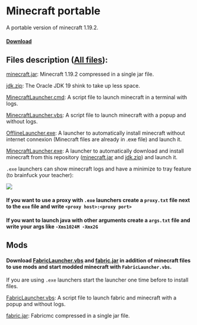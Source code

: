 # Minecraft portable

A portable version of minecraft 1.19.2.

#### [Download](https://github.com/chtibizoux/minecraft-portable/releases/download/v1.0.0/MinecraftLauncher.exe)

## Files description ([All files](https://github.com/chtibizoux/minecraft-portable/releases/tag/v1.0.0)):

[minecraft.jar](https://github.com/chtibizoux/minecraft-portable/releases/download/v1.0.0/minecraft.jar): Minecraft 1.19.2 compressed in a single jar file.

[jdk.zip](https://github.com/chtibizoux/minecraft-portable/releases/download/v1.0.0/jdk.zip): The Oracle JDK 19 shink to take up less space.

[MinecraftLauncher.cmd](https://github.com/chtibizoux/minecraft-portable/releases/download/v1.0.0/MinecraftLauncher.cmd): A script file to launch minecraft in a terminal with logs.

[MinecraftLauncher.vbs](https://github.com/chtibizoux/minecraft-portable/releases/download/v1.0.0/MinecraftLauncher.vbs): A script file to launch minecraft with a popup and without logs.

[OfflineLauncher.exe](https://github.com/chtibizoux/minecraft-portable/releases/download/v1.0.0/OfflineLauncher.exe): A launcher to automatically install minecraft without internet connexion (Minecraft files are already in .exe file) and launch it.

[MinecraftLauncher.exe](https://github.com/chtibizoux/minecraft-portable/releases/download/v1.0.0/MinecraftLauncher.exe): A launcher to automatically download and install minecraft from this repository ([minecraft.jar](https://github.com/chtibizoux/minecraft-portable/releases/download/v1.0.0/minecraft.jar) and [jdk.zip](https://github.com/chtibizoux/minecraft-portable/releases/download/v1.0.0/jdk.zip)) and launch it.

`.exe` launchers can show minecraft logs and have a minimize to tray feature (to brainfuck your teacher):

![](https://github.com/chtibizoux/minecraft-portable/raw/main/minimizeToTray.gif)

#### If you want to use a proxy with `.exe` launchers create a `proxy.txt` file next to the `exe` file and write `<proxy host>:<proxy port>`

#### If you want to launch java with other arguments create a `args.txt` file and write your args like `-Xms1024M -Xmx2G`

## Mods

#### Download [FabricLauncher.vbs](https://github.com/chtibizoux/minecraft-portable/releases/download/v1.0.0/FabricLauncher.vbs) and [fabric.jar](https://github.com/chtibizoux/minecraft-portable/releases/download/v1.0.0/fabric.jar) in addition of minecraft files to use mods and start modded minecraft with `FabricLauncher.vbs`.

If you are using `.exe` launchers start the launcher one time before to install files.

[FabricLauncher.vbs](https://github.com/chtibizoux/minecraft-portable/releases/download/v1.0.0/FabricLauncher.vbs): A script file to launch fabric and minecraft with a popup and without logs.

[fabric.jar](https://github.com/chtibizoux/minecraft-portable/releases/download/v1.0.0/fabric.jar): Fabricmc compressed in a single jar file.
